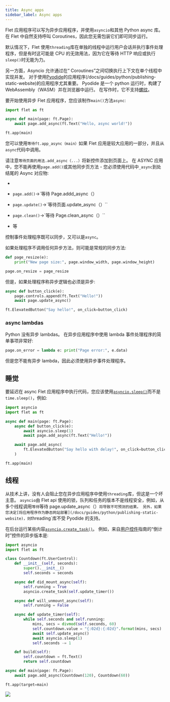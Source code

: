 ```yaml
---
title: Async apps
sidebar_label: Async apps
---
```


Flet 应用程序可以写为异步应用程序，并使用`asyncio`和其他 Python async 库。 在 Flet 中自然支持呼叫 Coroutines，因此您无需包装它们即可同步运行。

默认情况下，Flet 使用`threading`库在单独的线程中运行用户会话并执行事件处理程序，但是有时这可能是 CPU 的无效用法，因为它在等待 HTTP 响应或执行`sleep()`时无能为力。

另一方面，Asyncio 允许通过在“ Coroutines”之间切换执行上下文在单个线程中实现并发。 对于使用[Pyodide](https://pyodide.org/en/stable/)的应用程序(/docs/guides/python/publishing-static-website)的应用程序尤其重要。 Pyodide 是一个 python 运行时，构建了 WebAssembly（WASM）并在浏览器中运行。 在写作时，它不支持[螺纹](https://github.com/pyodide/pyodide/issues/237)。

要开始使用异步 Flet 应用程序，您应该制作`main()`方法`async`:

```python
import flet as ft

async def main(page: ft.Page):
    await page.add_async(ft.Text("Hello, async world!"))

ft.app(main)
```

您可以使用`等待ft.app_async（main）`如果 Flet 应用是较大应用的一部分，并且从`async`代码中调用。

请注意`等待页面的用法.add_async（...）`将新控件添加到页面上。 在 ASYNC 应用中，您不能再使用`page.add()`或其他同步页方法 - 您必须使用代码中`_async`到处结尾的 Async 对应物:

-

- `page.add()`→`等待 Page.addd_async（）
- `page.update()`→`等待页面.update_async（）``
- `page.clean()`→`等待 Page.clean_async（）``
- 等

控制事件处理程序既可以同步，又可以是`async`。

如果处理程序不调用任何异步方法，则可能是常规的同步方法:

```python
def page_resize(e):
    print("New page size:", page.window_width, page.window_height)

page.on_resize = page_resize
```

但是，如果处理程序称异步逻辑也必须是异步:

```python
async def button_click(e):
    page.controls.append(ft.Text("Hello!"))
    await page.update_async()

ft.ElevatedButton("Say hello!", on_click=button_click)
```

### async lambdas

Python 没有异步 lambdas。 在异步应用程序中使用 lambda 事件处理程序的简单事项非常好:

```python
page.on_error = lambda e: print("Page error:", e.data)
```

但是您不能有异步 lambda，因此必须使用异步事件处理程序。

## 睡觉

要延迟在 async Flet 应用程序中执行代码，您应该使用[`asyncio.sleep()`](https://docs.python.org/3/library/asyncio-task.html#asyncio.sleep)而不是`time.sleep()`，例如:

```python
import asyncio
import flet as ft

async def main(page: ft.Page):
    async def button_click(e):
        await asyncio.sleep(1)
        await page.add_async(ft.Text("Hello!"))

    await page.add_async(
        ft.ElevatedButton("Say hello with delay!", on_click=button_click)
    )

ft.app(main)
```

## 线程

从技术上讲，没有人会阻止您在异步应用程序中使用`threading`库，但这是一个坏主意。 `asyncio`由 Flet api 使用的锁，队列和任务的版本不是线程安全，例如，从多个线程调用`等待`等待 page.update_async（）`将导致不可预测的结果。 另外，如果您决定[将应用程序作为静态网站部署](/docs/guides/python/publishing-static-website)，则`threading`库不受 Pyodide 的支持。

在后台运行某些内容[`asyncio.create_task()`](https://docs.python.org/3/library/asyncio-task.html#asyncio.create_task)。 例如，来自[用户控件](/docs/guides/python/user-controls)指南的“倒计时”控件的异步版本是:

```python
import asyncio
import flet as ft

class Countdown(ft.UserControl):
    def __init__(self, seconds):
        super().__init__()
        self.seconds = seconds

    async def did_mount_async(self):
        self.running = True
        asyncio.create_task(self.update_timer())

    async def will_unmount_async(self):
        self.running = False

    async def update_timer(self):
        while self.seconds and self.running:
            mins, secs = divmod(self.seconds, 60)
            self.countdown.value = "{:02d}:{:02d}".format(mins, secs)
            await self.update_async()
            await asyncio.sleep(1)
            self.seconds -= 1

    def build(self):
        self.countdown = ft.Text()
        return self.countdown

async def main(page: ft.Page):
    await page.add_async(Countdown(120), Countdown(60))

ft.app(target=main)
```

<img src="/website/img/docs/getting-started/user-control-countdown.gif" className="screenshot-40" />
